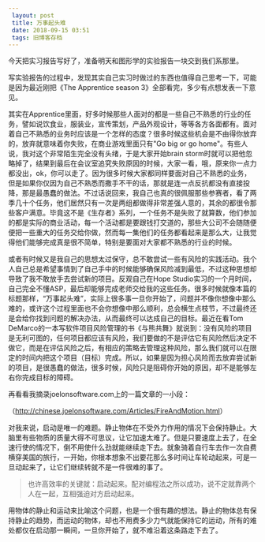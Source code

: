 ```yaml
---
 layout: post
 title: 万事起头难
 date: 2018-09-15 03:51
 tags: 旧博客存档
---
```

今天把实习报告写好了，准备明天和图形学的实验报告一块交到我们系那里。

写实验报告的过程中，发现其实自己实习时做过的东西也值得自己思考一下，可能是因为最近刚把《The Apprentice season
3》全部看完，多少有点想发表一下意见。



其实在Apprentice里面，好多时候那些人面对的都是一些自己不熟悉的行业的任务，譬如说饮食业，服装业，宣传策划，产品外观设计，等等各方各面都有。面对着自己不熟悉的业务时应该是一个怎样的态度？很多时候这些机会是不由得你放弃的，放弃就意味着你失败，在商业游戏里面只有"Go
big or go home"。有些人说，我对这个非常陌生完全没有头绪，于是大家开始brain
storm时就可以把他忽略掉了，结果到最后在会议室追究失败原因的时候，大家一看，哦，原来你一点力都没出，ok，你可以走了。因为很多时候大家都同样要面对自己不熟悉的业务，但是如果你仅因为自己不熟悉而撒手不干的话，那就是连一点反抗都没有直接投降，那是最愚蠢的做法。不过话说回来，我自己也真的很佩服那些参赛者，看了两季几十个任务，他们居然只有一次是两组都做得非常差强人意的，其余的都很令那些客户满意。毕竟这不是《生存者》系列，一个任务不是失败了就算数，他们参加的都是实际的商业活动，每一个活动都是要跟钱打交道的，那些大公司不会随随便便把一些重大的任务交给你做，然而每一集他们的任务都看起来是那么大，让我觉得他们能够完成真是很不简单，特别是要面对大家都不熟悉的行业的时候。



或者有时候又是我自己的思想太过保守，总不敢尝试一些有风险的实践活动。我个人自己总是希望事情到了自己手中的时候能够确保风险减到最低，不过这种思想却导致了我不敢放手去尝试新的项目。反观自己在Hope
Studio实习的一个月时间，自己完全不懂ASP，最后却能够完成老师交给我的这些任务。很多时候就像本篇的标题那样，“万事起头难”，实际上很多事一旦你开始了，问题并不像你想像中那么难的，或许这个过程里面也不会你想像中那么顺利，总会横生点枝节，不过最终还是会给你找到问题的解决办法，从而最终可以达成自己的目标。最近在看Tom
DeMarco的一本写软件项目风险管理的书《与熊共舞》就说到：没有风险的项目是无利可图的，任何项目都应该有风险，我们要做的不是评估它有风险然后决定不做它，而是在评估风险之后，有相应的策略去管理这种风险，那么我们就可以在限定的时间内把这个项目（目标）完成。所以，如果是因为担心风险而去放弃尝试新的项目，是很愚蠢的做法，很多时候，风险只是阻碍你开始的原因，却不是能够左右你完成目标的障碍。



再看看我摘录joelonsoftware.com上的一篇文章的一小段：

（<http://chinese.joelonsoftware.com/Articles/FireAndMotion.html>）

>
对我来说，启动是唯一的难题。静止物体在不受外力作用的情况下会保持静止。大脑里有些物质的质量大得不可思议，让它加速太难了。但是只要速度上去了，在全速行使的情况下，倒不用使什么劲就能继续走下去。就象骑着自行车去作一次自费横穿美国的旅行，一开始，你根本想象不出要花那么多时间让车轮动起来，可是一旦动起来了，让它们继续转就不是一件很难的事了。

>

> 也许高效率的关键就：启动起来。配对编程法之所以成功，说不定就靠两个人在一起，互相强迫对方启动起来。

用物体的静止和运动来比喻这个问题，也是一个很有趣的想法。静止的物体总有保持静止的趋势，而运动的物体，却也不用费多少力气就能保持它的运动，所有的难处都仅在启动那一瞬间，一旦你开始了，就不难沿着这条路走下去了。



